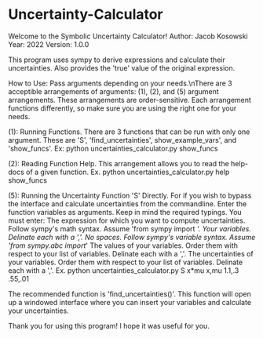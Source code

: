 # Uncertainty-Calculator
Welcome to the Symbolic Uncertainty Calculator!
Author: Jacob Kosowski
Year: 2022
Version: 1.0.0

This program uses sympy to derive expressions and calculate their uncertainties. Also provides the 'true' value of the
original expression.

How to Use:
Pass arguments depending on your needs.\nThere are 3 acceptible arrangements of arguments: (1), (2), and (5) argument
arrangements. These arrangements are order-sensitive. Each arrangement functions differently, so make sure you are using
the right one for your needs.

(1): Running Functions. There are 3 functions that can be run with only one argument.
These are 'S', 'find_uncertainties', show_example_vars', and 'show_funcs'.
Ex: python uncertainties_calculator.py show_funcs

(2): Reading Function Help. This arrangement allows you to read the help-docs of a given function.
Ex. python uncertainties_calculator.py help show_funcs

(5): Running the Uncertainty Function 'S' Directly. For if you wish to bypass the interface and calculate uncertainties
from the commandline. Enter the function variables as arguments. Keep in mind the required typings.
You must enter:
The expression for which you want to compute uncertainties. Follow sympy's math syntax. Assume 'from sympy import *'.
Your variables. Delinate each with a ','. No spaces. Follow sympy's variable syntax. Assume 'from sympy.abc import*'
The values of your variables. Order them with respect to your list of variables. Delinate each with a ','.
The uncertainties of your variables. Order them with respect to your list of variables. Delinate each with a ','.
Ex. python uncertainties_calculator.py S x*mu x,mu 1.1,.3 .55,.01

The recommended function is 'find_uncertainties()'. This function will open up a windowed interface where you can insert
your variables and calculate your uncertainties.

Thank you for using this program! I hope it was useful for you.
